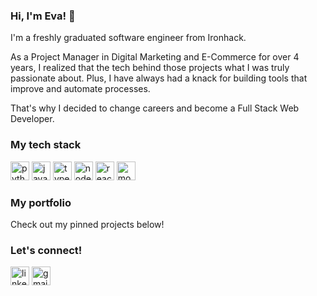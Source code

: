 ### Hi, I'm Eva! 👋
I'm a freshly graduated software engineer from Ironhack. 

As a Project Manager in Digital Marketing and E-Commerce for over 4 years, I realized that the tech behind those projects what I was truly passionate about. Plus, I have always had a knack for building tools that improve and automate processes.

That's why I decided to change careers and become a Full Stack Web Developer.

### My tech stack
<p align="left">
  <img src="https://user-images.githubusercontent.com/35829634/158013327-b8f1fa80-13c3-4f10-a735-29ad2289cf96.png" alt="python" height="30">
  <img src="https://user-images.githubusercontent.com/35829634/158013346-b445eae5-3040-4cc9-b364-da7cba5ad508.png" alt="javascript" height="30">
  <img src="https://user-images.githubusercontent.com/35829634/158013383-ad1851a4-d907-4723-8902-2b4ad8722b7e.png" alt="typescript" height="30">
  <img src="https://user-images.githubusercontent.com/35829634/158013455-1cc033aa-f3d9-4fd4-ad2a-cd92c598382f.png" alt="nodejs" height="30">
  <img src="https://user-images.githubusercontent.com/35829634/158013518-1478e614-8727-4c53-9970-bacc4bb6111f.png" alt="react" height="30">
  <img src="https://user-images.githubusercontent.com/35829634/158013865-96671229-f08d-4039-afc0-fa45f260549d.png" alt="mongodb" height="30">
</p>

### My portfolio 
Check out my pinned projects below!

### Let's connect! 
<p align="left">
  <a href="https://www.linkedin.com/in/eva-degano/"><img src="https://user-images.githubusercontent.com/35829634/151015630-c464b123-d2e7-4846-800e-d2b5d3b21c03.png" alt="linkedin" height="30"></a>
  <a href="mailto: eva.degano@gmail.com"><img src="https://user-images.githubusercontent.com/35829634/151039267-09ac7ee7-d288-4697-8e5c-6019d0419248.png" alt="gmail" height="30"></a>
</p>

<!--
**evadegano/evadegano** is a ✨ _special_ ✨ repository because its `README.md` (this file) appears on your GitHub profile.

Here are some ideas to get you started:

- 🔭 I’m currently working on ...
- 🌱 I’m currently learning ...
- 👯 I’m looking to collaborate on ...
- 🤔 I’m looking for help with ...
- 💬 Ask me about ...
- 📫 How to reach me: eva.degano@gmail.com
- ⚡ Fun fact: ...
-->
